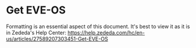 # Get EVE-OS

Formatting is an essential aspect of this document. It's best to view it as it is in Zededa's Help Center: https://help.zededa.com/hc/en-us/articles/27589207303451-Get-EVE-OS